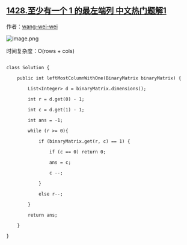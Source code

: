 ## [1428.至少有一个 1 的最左端列 中文热门题解1](https://leetcode.cn/problems/leftmost-column-with-at-least-a-one/solutions/100000/cong-you-xia-jiao-kai-shi-yu-dao-1wang-z-4nr9)

作者：[wang-wei-wei](https://leetcode.cn/u/wang-wei-wei)

![image.png](https://pic.leetcode-cn.com/1615294291-eybAWy-image.png)
时间复杂度：O(rows + cols)
```
class Solution {
    public int leftMostColumnWithOne(BinaryMatrix binaryMatrix) {
        List<Integer> d = binaryMatrix.dimensions();
        int r = d.get(0) - 1;
        int c = d.get(1) - 1;
        int ans = -1;
        while (r >= 0){
            if (binaryMatrix.get(r, c) == 1) {
                if (c == 0) return 0;
                ans = c;
                c --;
            }
            else r--;
        }
        return ans;
    }
}
```
